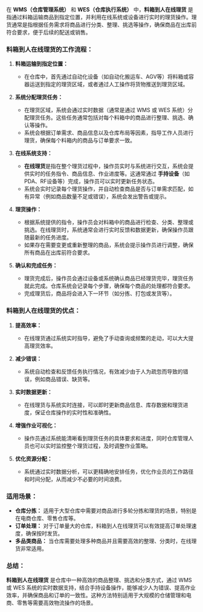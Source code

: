 在 **WMS（仓库管理系统）** 和 **WES（仓库执行系统）** 中，**料箱到人在线理货** 是指通过料箱运输商品到指定位置，并利用在线系统或设备进行实时的理货操作。理货通常是指根据任务需求将商品进行分类、整理、挑选等操作，确保商品在出库前符合要求，便于后续的配送或销售。

### **料箱到人在线理货的工作流程：**

1. **料箱运输到指定位置：**
    - 在仓库中，首先通过自动化设备（如自动化搬运车、AGV等）将料箱或容器运送到指定的理货区域，或者通过人工操作将货物推送到理货区域。

2. **系统分配理货任务：**
    - 在理货区域，系统会通过实时数据（通常是通过 WMS 或 WES 系统）分配理货任务。这些任务通常包括对每个料箱中的商品进行整理、挑选、确认等操作。
    - 系统会根据订单需求、商品信息以及仓库布局等因素，指导工作人员进行理货，确保每个料箱内的商品与订单要求一致。

3. **在线系统支持：**
    - **在线理货**是指在整个理货过程中，操作员实时与系统进行交互，系统会提供实时的任务指令、商品信息、作业进度等。这通常通过 **手持设备**（如PDA、RF设备等）完成，操作员可以实时更新任务状态。
    - 系统会实时记录每个理货操作，并自动检查商品是否与订单需求匹配，如有异常（例如商品数量不足或错误），系统会发出警告或提示。

4. **理货操作：**
    - 根据系统提供的指令，操作员会对料箱中的商品进行检查、分类、整理或挑选。在线理货时，系统通常会进行实时反馈和数据更新，确保操作员跟随最新的任务进度。
    - 如果存在需要变更或重新整理的商品，系统会提示操作员进行调整，确保所有商品在出库前符合要求。

5. **确认和完成任务：**
    - 理货完成后，操作员会通过设备或系统确认商品已经理货完毕，理货任务就此完成。仓库系统会记录每个步骤，确保每个商品的处理都符合要求。
    - 完成理货后，商品将会进入下一环节（如分拣、打包或发货等）。

### **料箱到人在线理货的优点：**

1. **提高效率：**
    - 在线理货通过系统实时指导，避免了手动查询或频繁的走动，可以大大提高理货效率。

2. **减少错误：**
    - 系统自动检查和反馈任务执行情况，有效减少由于人为疏忽而导致的错误，例如商品错误、缺货等。

3. **实时数据更新：**
    - 在线理货与系统实时连接，可以即时更新商品信息、库存数据和理货进度，保证仓库操作的实时性和准确性。

4. **增强作业可视化：**
    - 操作员通过系统能清晰看到理货任务的具体要求和进度，同时仓库管理人员也可以实时监控整个理货过程，及时调整作业策略。

5. **优化资源分配：**
    - 系统通过实时数据分析，可以更精确地安排任务，优化作业员的工作路径和时间分配，从而减少不必要的时间浪费。

### **适用场景：**
- **仓库分拣：** 适用于大型仓库中需要对商品进行多轮分拣和理货的场景，特别是在电商仓库、零售仓库等。
- **订单处理：** 对于订单量大的仓库，料箱到人在线理货可以有效提高订单处理速度，确保按时发货。
- **多品类商品：** 当仓库需要处理多种商品并且需要高效的整理、分类时，在线理货非常适用。

### **总结：**

**料箱到人在线理货** 是仓库中一种高效的商品整理、挑选和分类方式，通过 WMS 或 WES 系统的实时数据支持，结合手持设备操作，能够减少人为错误、提高作业效率，并确保商品和订单的一致性。这种方法特别适用于大规模的仓储管理和电商、零售等需要高效物流操作的场景。